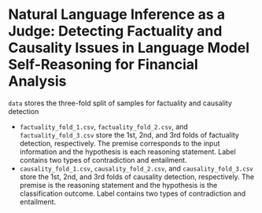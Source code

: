 # Natural Language Inference as a Judge: Detecting Factuality and Causality Issues in Language Model Self-Reasoning for Financial Analysis
`data` stores the three-fold split of samples for factuality and causality detection
- `factuality_fold_1.csv`, `factuality_fold_2.csv`, and `factuality_fold_3.csv` store the 1st, 2nd, and 3rd folds of factuality detection, respectively. The premise corresponds to the input information and the hypothesis is each reasoning statement. Label contains two types of contradiction and entailment.
- `causality_fold_1.csv`, `causality_fold_2.csv`, and `causality_fold_3.csv` store the 1st, 2nd, and 3rd folds of causality detection, respectively. The premise is the reasoning statement and the hypothesis is the classification outcome. Label contains two types of contradiction and entailment.
